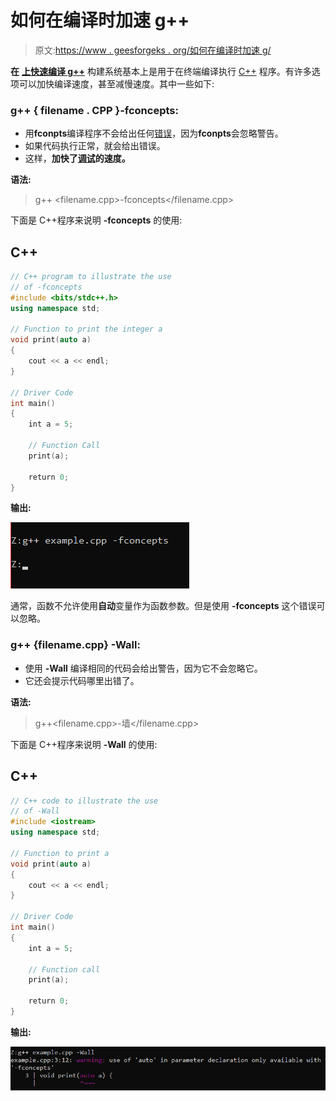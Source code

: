 # 如何在编译时加速 g++

> 原文:[https://www . geesforgeks . org/如何在编译时加速 g/](https://www.geeksforgeeks.org/how-to-speed-up-g-during-compile-time/)

**在** [**上快速编译 g++**](https://www.geeksforgeeks.org/compiling-with-g-plus-plus/) 构建系统基本上是用于在终端编译执行 [C++](https://www.geeksforgeeks.org/c-plus-plus/) 程序。有许多选项可以加快编译速度，甚至减慢速度。其中一些如下:

### **g++ { filename . CPP }-fconcepts:**

*   用**fconpts**编译程序不会给出任何[错误](https://www.geeksforgeeks.org/errors-in-cc/)，因为**fconpts**会忽略警告。
*   如果代码执行正常，就会给出错误。
*   这样，**加快了[调试](https://www.geeksforgeeks.org/differences-between-testing-and-debugging/)的速度。**

**语法:**

> g++ <filename.cpp>-fconcepts</filename.cpp>

下面是 C++程序来说明 **-fconcepts** 的使用:

## C++

```cpp
// C++ program to illustrate the use
// of -fconcepts
#include <bits/stdc++.h>
using namespace std;

// Function to print the integer a
void print(auto a)
{
    cout << a << endl;
}

// Driver Code
int main()
{
    int a = 5;

    // Function Call
    print(a);

    return 0;
}
```

**输出:**

[![](img/758c81bc8056127a812b7bfeae66ee51.png)](https://media.geeksforgeeks.org/wp-content/uploads/20210114145247/Untitled.png)

通常，函数不允许使用**自动**变量作为函数参数。但是使用 **-fconcepts** 这个错误可以忽略。

### **g++ {filename.cpp} -Wall:**

*   使用 **-Wall** 编译相同的代码会给出警告，因为它不会忽略它。
*   它还会提示代码哪里出错了。

**语法:**

> g++<filename.cpp>-墙</filename.cpp>

下面是 C++程序来说明 **-Wall** 的使用:

## C++

```cpp
// C++ code to illustrate the use
// of -Wall
#include <iostream>
using namespace std;

// Function to print a
void print(auto a)
{
    cout << a << endl;
}

// Driver Code
int main()
{
    int a = 5;

    // Function call
    print(a);

    return 0;
}
```

**输出:**

![](img/f36126027eba23a653fc85d5d1169fc2.png)
